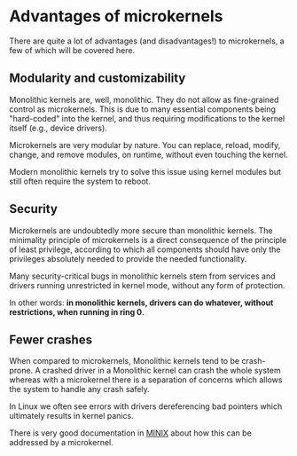 Advantages of microkernels
==========================

There are quite a lot of advantages (and disadvantages!) to microkernels, a few of which will be covered here.

Modularity and customizability
------------------------------

Monolithic kernels are, well, monolithic. They do not allow as fine-grained control as microkernels. This is due to many essential components being "hard-coded" into the kernel, and thus requiring modifications to the kernel itself (e.g., device drivers).

Microkernels are very modular by nature. You can replace, reload, modify, change, and remove modules, on runtime, without even touching the kernel.

Modern monolithic kernels try to solve this issue using kernel modules but still often require the system to reboot.

Security
--------

Microkernels are undoubtedly more secure than monolithic kernels. The minimality principle of microkernels is a direct consequence of the principle of least privilege, according to which all components should have only the privileges absolutely needed to provide the needed functionality.

Many security-critical bugs in monolithic kernels stem from services and drivers running unrestricted in kernel mode, without any form of protection.

In other words: **in monolithic kernels, drivers can do whatever, without restrictions, when running in ring 0**.

Fewer crashes
-------------

When compared to microkernels, Monolithic kernels tend to be crash-prone. A crashed driver in a Monolithic kernel can crash the whole system whereas with a microkernel there is a separation of concerns which allows the system to handle any crash safely.

In Linux we often see errors with drivers dereferencing bad pointers which ultimately results in kernel panics.

There is very good documentation in [MINIX](http://wiki.minix3.org/doku.php?id=www:documentation:reliability) about how this can be addressed by a microkernel.
